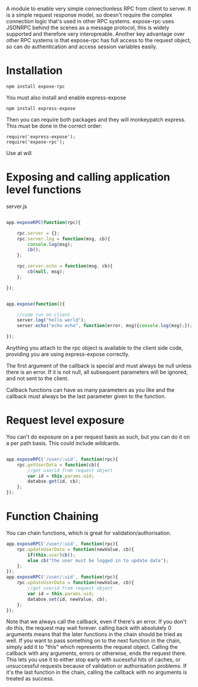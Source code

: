 A module to enable very simple connectionless RPC from client to server.  It is a simple request response model, so doesn't require the complex connection logic that's used in other RPC systems.  expose-rpc uses JSONRPC behind the scenes as a message protocol, this is widely supported and therefore very interopreable.  Another key advantage over other RPC systems is that expose-rpc has full access to the request object, so can do authentication and access session variables easily.

# Installation

    npm install expose-rpc

You must also install and enable express-expose

    npm install express-expose

Then you can require both packages and they will monkeypatch express.  This must be done in the correct order:

    require('express-expose');
    require('expose-rpc');

Use at will

# Exposing and calling application level functions

server.js

```javascript

app.exposeRPC(function(rpc){

    rpc.server = {};
    rpc.server.log = function(msg, cb){
        console.log(msg);
        cb();
    };

    rpc.server.echo = function(msg, cb){
        cb(null, msg);
    };

});


app.expose(function(){

    //code run on client
    server.log("hello world");
    server.echo("echo echo", function(error, msg){console.log(msg);});

});


```

Anything you attach to the rpc object is available to the client side code, providing you are using express-expose correctly.

The first argument of the callback is special and must always be null unless there is an error.  If it is not null, all subsequent parameters will be ignored, and not sent to the client.

Callback functions can have as many parameters as you like and the callback must always be the last parameter given to the function.

# Request level exposure

You can't do exposure on a per request basis as such, but you can do it on a per path basis.  This could include wildcards.

```javascript

app.exposeRPC('/user/:uid', function(rpc){
    rpc.getUserData = function(cb){
        //get userid from request object
        var id = this.params.uid;
        databse.get(id, cb);
    };
});

```

# Function Chaining

You can chain functions, which is great for validation/authorisation.

```javascript
app.exposeRPC('/user/:uid', function(rpc){
    rpc.updateUserData = function(newValue, cb){
        if(this.user)cb();
        else cb("the user must be logged in to update data");
    };
});
app.exposeRPC('/user/:uid', function(rpc){
    rpc.updateUserData = function(newValue, cb){
        //get userid from request object
        var id = this.params.uid;
        databse.set(id, newValue, cb);
    };
});
```

Note that we always call the callback, even if there's an error.  If you don't do this, the request may wait forever.  calling back with absolutely 0 arguments means that the later functions in the chain should be tried as well.  If you want to pass something on to the next function in the chain, simply add it to "this" which represents the request object.  Calling the callback with any arguments, errors or otherwise, ends the request there.  This lets you use it to either stop early with sucessful hits of caches, or unsuccessful requests because of validation or authorisation problems.  If it's the last function in the chain, calling the callback with no arguments is treated as success.